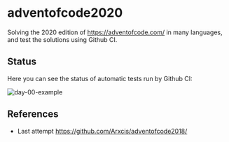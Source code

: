 # adventofcode2020
Solving the 2020 edition of https://adventofcode.com/ in many languages, and test the solutions using Github CI.

## Status
Here you can see the status of automatic tests run by Github CI:

![day-00-example](https://github.com/Arxcis/adventofcode2020/workflows/day-00-example/badge.svg)

## References
- Last attempt https://github.com/Arxcis/adventofcode2018/
